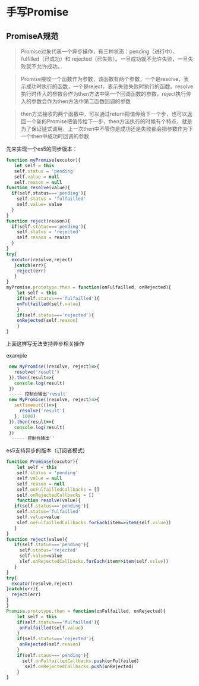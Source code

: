 # 手写Promise
## PromiseA规范
>Promise对象代表一个异步操作，有三种状态：pending（进行中）、fulfilled（已成功）和       rejected（已失败）。一旦成功就不允许失败，一旦失败就不允许成功。

>Promise接收一个函数作为参数，该函数有两个参数，一个是resolve，表示成功时执行的函数，一个是reject，表示失败失败时执行的函数。resolve执行时传入的参数会作为then方法中第一个回调函数的参数，reject执行传入的参数会作为then方法中第二函数回调的参数

>then方法接收的两个函数中，可以通过return把值传给下一个步，也可以返回一个新的Promise把值传给下一步，then方法执行的时候有个特点，就是为了保证链式调用，上一次then中不管你是成功还是失败都会把参数作为下一个then中成功时回调的参数

先来实现一个es5的同步版本：

```js
function myPromise(excutor){
   let self = this
   self.status = 'pending'
   self.value = null
   self.reason = null
function resolve(value){
  if(self,status==='pending'){
    self.status = 'fulfailled'
    self.value= value
  }
}
function reject(reason){
  if(self.status==='pending'){
    self.status = 'rejected'
    self.resaon = reason
  }
}
try{
  excutor(resolve,reject)
   }catch(err){
    reject(err)
   }
}
myPromise.prototype.then = function(onFulfailled, onRejected){
    let self = this
    if(self.status==='fulfailled'){
    onFulfailled(self.value)
    }
    if(self.status==='rejected'){
    onRejected(self.reason)
    }
}
```
上面这样写无法支持异步相关操作

example
 ```js
  new MyPromise((resolve, reject)=>{
    resolve('result')
  }).then(result=>{
    console.log(result)
  }) 
  ----- 控制台输出'result'
  new MyPromise((resolve, reject)=>{
    setTimeout(()=>{
      resolve('result')
    }, 1000)
  }).then(result=>{
    console.log(result)
  })
   ----- 控制台输出''
 ```
es5支持异步的版本（订阅者模式）
```js
function Prominse(excutor){
    let self = this
    self.status = 'pending'
    self.value = null
    self.reason = null
    self.onFulfailledCallbacks = []
    self.onRejectedCallbacks = []
    function resolve(value){
   if(self.status==='pending'){
    self.status='fulfailled'
    self.value=value
    slef.onFulfailledCallbacks.forEach(item=>item(self.vslue))
   }
}
function reject(value){
   if(self.status==='pending'){
     self.status='rejected'
     self.value=value
     slef.onRejectedCallbacks.forEach(item=>item(self.vslue))
   }
}
try{
  excutor(resolve,reject)
}catch(err){
  reject(err)
}
}
Promise.prototype.then = function(onFulfailled, onRejected){
    let self = this
    if(self.status==='fulfailled'){
     onFulfailled(self.value)
    }
    if(self.status==='rejected'){
     onRejected(self.reason)
    }
    if(self.staus==='pending'){
      self.onFulfailledCallbacks.push(onFulfailed)
       self.onRejectedCallbacks.push(onRejected)
    }
}
```